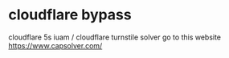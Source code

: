 # cloudflare bypass
 
  cloudflare 5s iuam / cloudflare turnstile solver  go to this website https://www.capsolver.com/

